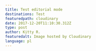 ```yaml
---
title: Test editorial mode
destinations: Test
featuredpath: cloudinary
date: 2017-12-20T11:10:30.312Z
type: post
author: Kitty R.
featuredalt: Image hosted by Cloudinary
language: pl
---
```


